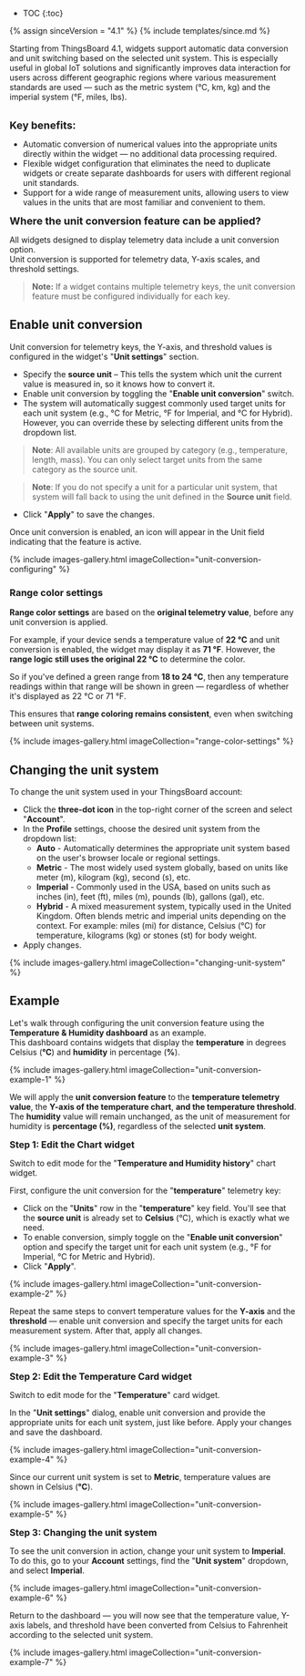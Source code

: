* TOC
{:toc}

{% assign sinceVersion = "4.1" %}
{% include templates/since.md %}

Starting from ThingsBoard 4.1, widgets support automatic data conversion and unit switching based on the selected unit system. 
This is especially useful in global IoT solutions and significantly improves data interaction for users across different geographic regions where various measurement standards are used — such as the metric system (°C, km, kg) and the imperial system (°F, miles, lbs).

<br><b><font size="4">Key benefits:</font></b>

- Automatic conversion of numerical values into the appropriate units directly within the widget — no additional data processing required.
- Flexible widget configuration that eliminates the need to duplicate widgets or create separate dashboards for users with different regional unit standards.
- Support for a wide range of measurement units, allowing users to view values in the units that are most familiar and convenient to them.

<b><font size="4">Where the unit conversion feature can be applied?</font></b>

All widgets designed to display telemetry data include a unit conversion option.   
Unit conversion is supported for telemetry data, Y-axis scales, and threshold settings.

> **Note:** If a widget contains multiple telemetry keys, the unit conversion feature must be configured individually for each key.

## Enable unit conversion

Unit conversion for telemetry keys, the Y-axis, and threshold values is configured in the widget&#39;s "**Unit settings**" section.
- Specify the **source unit** – This tells the system which unit the current value is measured in, so it knows how to convert it.
- Enable unit conversion by toggling the "**Enable unit conversion**" switch.
- The system will automatically suggest commonly used target units for each unit system (e.g., °C for Metric, °F for Imperial, and °C for Hybrid). However, you can override these by selecting different units from the dropdown list.

> **Note**: All available units are grouped by category (e.g., temperature, length, mass). You can only select target units from the same category as the source unit.

> **Note**: If you do not specify a unit for a particular unit system, that system will fall back to using the unit defined in the **Source unit** field.

- Click "**Apply**" to save the changes.

Once unit conversion is enabled, an icon will appear in the Unit field indicating that the feature is active.

{% include images-gallery.html imageCollection="unit-conversion-configuring" %}

### Range color settings

**Range color settings** are based on the **original telemetry value**, before any unit conversion is applied.

For example, if your device sends a temperature value of **22 °C** and unit conversion is enabled, the widget may display it as **71 °F**. 
However, the **range logic still uses the original 22 °C** to determine the color.

So if you&#39;ve defined a green range from **18 to 24 °C**, then any temperature readings within that range will be shown in green — regardless of whether it&#39;s displayed as 22 °C or 71 °F.

This ensures that **range coloring remains consistent**, even when switching between unit systems.

{% include images-gallery.html imageCollection="range-color-settings" %}

## Changing the unit system

To change the unit system used in your ThingsBoard account:
- Click the **three-dot icon** in the top-right corner of the screen and select "**Account**".
- In the **Profile** settings, choose the desired unit system from the dropdown list:
  - **Auto** - Automatically determines the appropriate unit system based on the user&#39;s browser locale or regional settings.
  - **Metric** - The most widely used system globally, based on units like meter (m), kilogram (kg), second (s), etc.
  - **Imperial** - Commonly used in the USA, based on units such as inches (in), feet (ft), miles (m), pounds (lb), gallons (gal), etc.
  - **Hybrid** - A mixed measurement system, typically used in the United Kingdom. Often blends metric and imperial units depending on the context. For example: miles (mi) for distance, Celsius (°C) for temperature, kilograms (kg) or stones (st) for body weight.
- Apply changes.

{% include images-gallery.html imageCollection="changing-unit-system" %}

## Example

Let&#39;s walk through configuring the unit conversion feature using the **Temperature & Humidity dashboard** as an example.   
This dashboard contains widgets that display the **temperature** in degrees Celsius (**°C**) and **humidity** in percentage (**%**).

{% include images-gallery.html imageCollection="unit-conversion-example-1" %}

We will apply the **unit conversion feature** to the **temperature telemetry value**, the **Y-axis of the temperature chart**, **and the temperature threshold**.
The **humidity** value will remain unchanged, as the unit of measurement for humidity is **percentage (%)**, regardless of the selected **unit system**.

<b><font size="3">Step 1: Edit the Chart widget</font></b>

Switch to edit mode for the "**Temperature and Humidity history**" chart widget.

First, configure the unit conversion for the "**temperature**" telemetry key:
- Click on the "**Units**" row in the "**temperature**" key field. You&#39;ll see that the **source unit** is already set to **Celsius** (°C), which is exactly what we need.
- To enable conversion, simply toggle on the "**Enable unit conversion**" option and specify the target unit for each unit system (e.g., °F for Imperial, °C for Metric and Hybrid). 
- Click "**Apply**".

{% include images-gallery.html imageCollection="unit-conversion-example-2" %}

Repeat the same steps to convert temperature values for the **Y-axis** and the **threshold** — enable unit conversion and specify the target units for each measurement system.
After that, apply all changes.

{% include images-gallery.html imageCollection="unit-conversion-example-3" %}

<b><font size="3">Step 2: Edit the Temperature Card widget</font></b>

Switch to edit mode for the "**Temperature**" card widget.

In the "**Unit settings**" dialog, enable unit conversion and provide the appropriate units for each unit system, just like before. 
Apply your changes and save the dashboard.

{% include images-gallery.html imageCollection="unit-conversion-example-4" %}

Since our current unit system is set to **Metric**, temperature values are shown in Celsius (**°C**).

{% include images-gallery.html imageCollection="unit-conversion-example-5" %}

<b><font size="3">Step 3: Changing the unit system</font></b>

To see the unit conversion in action, change your unit system to **Imperial**. 
To do this, go to your **Account** settings, find the "**Unit system**" dropdown, and select **Imperial**.

{% include images-gallery.html imageCollection="unit-conversion-example-6" %}

Return to the dashboard — you will now see that the temperature value, Y-axis labels, and threshold have been converted from Celsius to Fahrenheit according to the selected unit system.

{% include images-gallery.html imageCollection="unit-conversion-example-7" %}